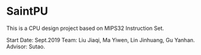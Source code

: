 # SaintPU

This is a CPU design project based on MIPS32 Instruction Set.

Start Date: Sept.2019
Team: Liu Jiaqi, Ma Yiwen, Lin Jinhuang, Gu Yanhan.
Advisor: Sutao.
